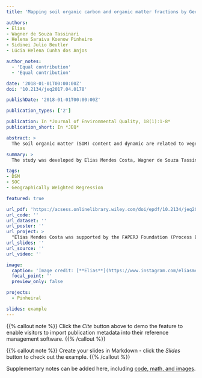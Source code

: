 ```yaml
---
title: 'Mapping soil organic carbon and organic matter fractions by Geographically Weighted Regression'

authors:
- Elias
- Wagner de Souza Tassinari
- Helena Saraiva Koenow Pinheiro
- Sidinei Julio Beutler
- Lúcia Helena Cunha dos Anjos

author_notes:
  - 'Equal contribution'
  - 'Equal contribution'

date: '2018-01-01T00:00:00Z'
doi: '10.2134/jeq2017.04.0178'

publishDate: '2018-01-01T00:00:00Z'

publication_types: ['2']

publication: In *Journal of Environmental Quality, 18(1):1-8*
publication_short: In *JEQ*

abstract: >
  The soil organic matter (SOM) content and dynamic are related to vegetation cover, climate, relief, and geology; these factors have strong variation in space in the southeastern of Brazil. The objective of the study was to compare and evaluate performance of classical multiple linear regressions (MLR) and geographically weighted regression (GWR) models to predict soil organic carbon (SOC) and chemical fractions of organic matter in the Brazilian southeastern mountainous region. The regression models were fitted based on SOC and chemical fractions of SOM. The points (n = 89) were selected by pedologist's experience along transects and toposequences. The covariates were also selected using the empirical knowledge of pedologists when choosing variables that drive soil.

summary: >
  The study was developed by Elias Mendes Costa, Wagner de Souza Tassinari, Helena Saraiva Koenow Pinheiro, Sidinei Julio Beutler, and Lúcia Helena Cunha dos Anjos as part of the Master Thesis of Elias Mendes Costa presented before the technical course in statistics at Federal Rural University of Rio de Janeiro on July 2017.

tags:
- DSM
- SOC
- Geographically Weighted Regression

featured: true

url_pdf: 'https://acsess.onlinelibrary.wiley.com/doi/epdf/10.2134/jeq2017.04.0178'
url_code: ''
url_dataset: ''
url_poster: ''
url_project: >
  "Elias Mendes Costa was supported by the FAPERJ Foundation (Process E-26/100.422/2014) and later by the CNPq Foundation (141391/2015-4). Lúcia Helena Cunha dos Anjos was supported by the CNPq Foundation (Process 480515/2013-1)."
url_slides: ''
url_source: ''
url_video: ''

image:
  caption: 'Image credit: [**Elias**](https://www.instagram.com/eliasmendescosta/?hl=pt-br)'
  focal_point: ''
  preview_only: false

projects:
  - Pinheiral

slides: example
---
```


{{% callout note %}}
Click the _Cite_ button above to demo the feature to enable visitors to import publication metadata into their reference management software.
{{% /callout %}}

{{% callout note %}}
Create your slides in Markdown - click the _Slides_ button to check out the example.
{{% /callout %}}

Supplementary notes can be added here, including [code, math, and images](https://wowchemy.com/docs/writing-markdown-latex/).
